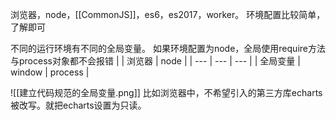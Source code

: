 浏览器，node，[[CommonJS]]，es6，es2017，worker。
环境配置比较简单，了解即可

不同的运行环境有不同的全局变量。 
	如果环境配置为node，全局使用require方法与process对象都不会报错
|  | 浏览器 | node |
| --- | --- | --- |
| 全局变量 | window | process |

![[建立代码规范的全局变量.png]]
比如浏览器中，不希望引入的第三方库echarts被改写。就把echarts设置为只读。